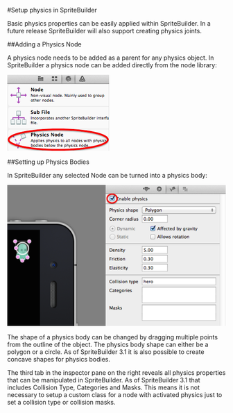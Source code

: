 #Setup physics in SpriteBuilder

Basic physics properties can be easily applied within SpriteBuilder. In a future release SpriteBuilder will also support creating physics joints.

##Adding a Physics Node

A physics node needs to be added as a parent for any physics object. In SpriteBuilder a physics node can be added directly from the node library:

![image](SpriteBuilder_physicsNode.png)

##Setting up Physics Bodies

In SpriteBuilder any selected Node can be turned into a physics body:

![image](SpriteBuilder_enablePhysics.png)

The shape of a physics body can be changed by dragging multiple points from the outline of the object. The physics body shape can either be a polygon or a circle. As of SpriteBuilder 3.1 it is also possible to create concave shapes for physics bodies.

The third tab in the inspector pane on the right reveals all physics properties that can be manipulated in SpriteBuilder. As of SpriteBuilder 3.1 that includes Collision Type, Categories and Masks. This means it is not necessary to setup a custom class for a node with activated physics just to set a collision type or collision masks.